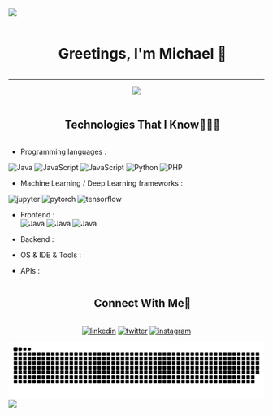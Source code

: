 
<!--horizontal divider(gradiant)-->
<img src="https://user-images.githubusercontent.com/73097560/115834477-dbab4500-a447-11eb-908a-139a6edaec5c.gif">

<!--h1 without bottom border-->
<div id="user-content-toc">
  <ul align="center">
   <summary><h1 style="display: inline-block"> Greetings, I'm Michael 👋</h1></summary>
  </ul>
</div>


-------------------------------------------------------------------
<div id="header" align="center">
  <img src="https://media.giphy.com/media/v1.Y2lkPTc5MGI3NjExODkyMzR2cTVmODN2bHhxNjFpdDhiMmFsNXZ4OGcwZ3pldndqc3hlcSZlcD12MV9pbnRlcm5hbF9naWZfYnlfaWQmY3Q9Zw/12CSpwCtoy1Vfy/giphy.gif" width="600"/>
</div>



<!--h1 without bottom border-->
<div id="user-content-toc">
  <ul align="center">
    <summary><h2 style="display: inline-block">Technologies That I Know👨🏻‍💻</h2></summary>
  </ul>
</div>
<!--tech stack -->

- Programming languages : <br />

![Java](https://img.shields.io/badge/Java-F80000?style=for-the-badge&logo=Oracle)
![JavaScript](https://img.shields.io/badge/JavaScript-0072EF?style=for-the-badge&logo=JavaScript) 
![JavaScript](https://img.shields.io/badge/JavaScript-F7DF1E?style=for-the-badge&logo=javascript)
![Python](https://img.shields.io/badge/Python-3776AB?style=for-the-badge&logo=Python)
![PHP](https://img.shields.io/badge/PHP-777BB4?style=for-the-badge&logo=PHP) 

- Machine Learning / Deep Learning frameworks : <br />

![jupyter](https://img.shields.io/badge/JupiterNotebook-F37626?style=for-the-badge&logo=Jupyter)
![pytorch](https://img.shields.io/badge/pytorch-EE4C2C?style=for-the-badge&logo=pytorch)
![tensorflow](https://img.shields.io/badge/tensorflow-FF6F00?style=for-the-badge&logo=Tensorflow)

- Frontend : <br />
![Java](https://img.shields.io/badge/Java-0072EF?style=for-the-badge&logo=Eagle)
![Java](https://img.shields.io/badge/Java-0072EF?style=for-the-badge&logo=Eagle) 
![Java](https://img.shields.io/badge/Java-0072EF?style=for-the-badge&logo=Eagle) 


- Backend : <br />
- OS & IDE & Tools : <br />  
- APIs : <br />


<!-- Connect with me -->
<!--h2 without bottom border-->
<div id="user-content-toc">
  <ul align="center">
    <summary><h2 style="display: inline-block">Connect With Me🤝</h2></summary>
  </ul>
</div>

<!--icons and links-->
<p align="center">
<a href="https://www.linkedin.com/in/1010nishant/" target="blank"><img align="center" src="https://user-images.githubusercontent.com/88904952/234979284-68c11d7f-1acc-4f0c-ac78-044e1037d7b0.png" alt="linkedin" height="50" width="50" /></a>
<a href="https://twitter.com/1010nishant" target="blank"><img align="center" src="https://user-images.githubusercontent.com/88904952/234980676-61bfb021-ecc8-48f7-88e6-34c1b06c4a58.png" alt="twitter" height="50" width="50" /></a> 
<a href="https://www.instagram.com/nishant.jangir.1010/" target="blank"><img align="center" src="https://user-images.githubusercontent.com/88904952/234981169-2dd1e58f-4b7e-468c-8213-034ba62156c3.png" alt="instagram" height="50" width="50" /></a>
  
</p>



<!--- snake -->
<div align="center">
  <img  src="https://github.com/1999AZZAR/1999AZZAR/blob/main/resources/img/grid-snake.svg"
       alt="snake" /></a>
</div>


</div>

<!--horizontal divider(gradiant)-->
<img src="https://user-images.githubusercontent.com/73097560/115834477-dbab4500-a447-11eb-908a-139a6edaec5c.gif">

